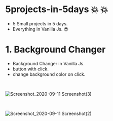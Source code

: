 # 5projects-in-5days 💥 💥

- 5 Small projects in 5 days.
- Everything in Vanilla Js. 😍

# 1. Background Changer

- Background Changer in Vanilla Js.
- button with click.
- change background color on click.

<br>

![Screenshot_2020-09-11 Screenshot(3)](https://user-images.githubusercontent.com/51753810/92949194-4e971b00-f478-11ea-86e7-79afd8677bc0.png)

<br>

![Screenshot_2020-09-11 Screenshot(2)](https://user-images.githubusercontent.com/51753810/92949202-522aa200-f478-11ea-8b51-ee7fb0b9865a.png)


